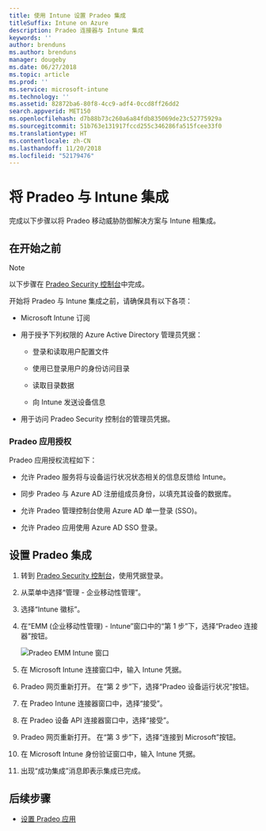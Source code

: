 ```yaml
---
title: 使用 Intune 设置 Pradeo 集成
titleSuffix: Intune on Azure
description: Pradeo 连接器与 Intune 集成
keywords: ''
author: brenduns
ms.author: brenduns
manager: dougeby
ms.date: 06/27/2018
ms.topic: article
ms.prod: ''
ms.service: microsoft-intune
ms.technology: ''
ms.assetid: 82872ba6-80f8-4cc9-adf4-0ccd8ff26dd2
search.appverid: MET150
ms.openlocfilehash: d7b88b73c260a6a84fdb835069de23c52775929a
ms.sourcegitcommit: 51b763e131917fccd255c346286fa515fcee33f0
ms.translationtype: HT
ms.contentlocale: zh-CN
ms.lasthandoff: 11/20/2018
ms.locfileid: "52179476"
---
```

# <a name="integrate-pradeo-with-intune"></a>将 Pradeo 与 Intune 集成

完成以下步骤以将 Pradeo 移动威胁防御解决方案与 Intune 相集成。

## <a name="before-you-begin"></a>在开始之前

> [!NOTE]
> 以下步骤在 [Pradeo Security 控制台](https://www.apps-security.com)中完成。

开始将 Pradeo 与 Intune 集成之前，请确保具有以下各项：

-   Microsoft Intune 订阅

-   用于授予下列权限的 Azure Active Directory 管理员凭据：

    -   登录和读取用户配置文件

    -   使用已登录用户的身份访问目录

    -   读取目录数据

    -   向 Intune 发送设备信息

-   用于访问 Pradeo Security 控制台的管理员凭据。

### <a name="pradeo-app-authorization"></a>Pradeo 应用授权

Pradeo 应用授权流程如下：

-   允许 Pradeo 服务将与设备运行状况状态相关的信息反馈给 Intune。

-   同步 Pradeo 与 Azure AD 注册组成员身份，以填充其设备的数据库。

-   允许 Pradeo 管理控制台使用 Azure AD 单一登录 (SSO)。

-   允许 Pradeo 应用使用 Azure AD SSO 登录。

## <a name="to-set-up-pradeo-integration"></a>设置 Pradeo 集成

1.  转到 [Pradeo Security 控制台](https://www.apps-security.com)，使用凭据登录。

2.  从菜单中选择“管理 - 企业移动性管理”。

3.  选择“Intune 徽标”。

4.  在“EMM (企业移动性管理) - Intune”窗口中的“第 1 步”下，选择“Pradeo 连接器”按钮。 

    ![Pradeo EMM Intune 窗口](./media/pradeo_setup.png)

5. 在 Microsoft Intune 连接窗口中，输入 Intune 凭据。

5.  Pradeo 网页重新打开。 在“第 2 步”下，选择“Pradeo 设备运行状况”按钮。

7. 在 Pradeo Intune 连接器窗口中，选择“接受”。 

8. 在 Pradeo 设备 API 连接器窗口中，选择“接受”。

9. Pradeo 网页重新打开。 在“第 3 步”下，选择“连接到 Microsoft”按钮。 

10. 在 Microsoft Intune 身份验证窗口中，输入 Intune 凭据。

11. 出现“成功集成”消息即表示集成已完成。

## <a name="next-steps"></a>后续步骤

-   [设置 Pradeo 应用](mtd-apps-ios-app-configuration-policy-add-assign.md)